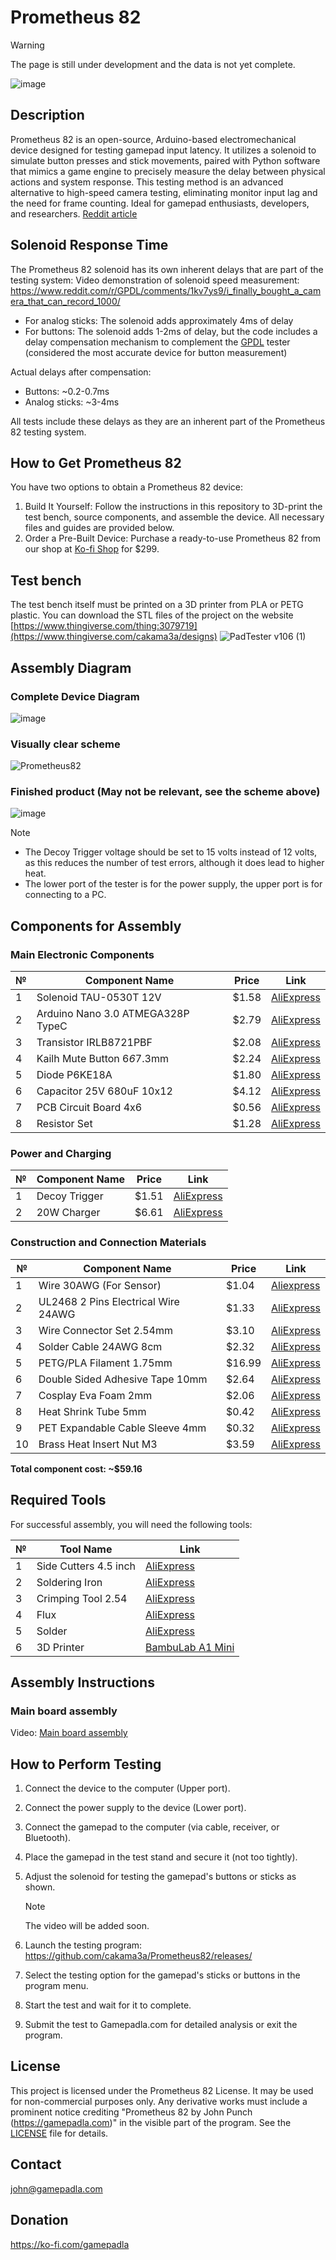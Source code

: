 # Prometheus 82
> [!WARNING]
> The page is still under development and the data is not yet complete.

![image](https://github.com/user-attachments/assets/c381a466-5ec2-460f-a508-51514bf5bfd5)

## Description
Prometheus 82 is an open-source, Arduino-based electromechanical device designed for testing gamepad input latency. It utilizes a solenoid to simulate button presses and stick movements, paired with Python software that mimics a game engine to precisely measure the delay between physical actions and system response. This testing method is an advanced alternative to high-speed camera testing, eliminating monitor input lag and the need for frame counting. Ideal for gamepad enthusiasts, developers, and researchers. [Reddit article](https://www.reddit.com/r/Controller/comments/1i5uglp/gamepad_punch_tester_a_new_method_for_testing/) 

## Solenoid Response Time
The Prometheus 82 solenoid has its own inherent delays that are part of the testing system:
Video demonstration of solenoid speed measurement: https://www.reddit.com/r/GPDL/comments/1kv7ys9/i_finally_bought_a_camera_that_can_record_1000/

- For analog sticks: The solenoid adds approximately 4ms of delay
- For buttons: The solenoid adds 1-2ms of delay, but the code includes a delay compensation mechanism to complement the [GPDL](https://github.com/cakama3a/GPDL) tester (considered the most accurate device for button measurement)

Actual delays after compensation:
- Buttons: ~0.2-0.7ms
- Analog sticks: ~3-4ms

All tests include these delays as they are an inherent part of the Prometheus 82 testing system.

## How to Get Prometheus 82
You have two options to obtain a Prometheus 82 device:  
1. Build It Yourself: Follow the instructions in this repository to 3D-print the test bench, source components, and assemble the device. All necessary files and guides are provided below.
2. Order a Pre-Built Device: Purchase a ready-to-use Prometheus 82 from our shop at [Ko-fi Shop](https://ko-fi.com/gamepadla/shop?g=3) for $299.

## Test bench
The test bench itself must be printed on a 3D printer from PLA or PETG plastic. You can download the STL files of the project on the website [https://www.thingiverse.com/thing:3079719](https://www.thingiverse.com/cakama3a/designs)
![PadTester v106 (1)](https://github.com/user-attachments/assets/a75fc10b-8110-416a-8f8a-26b7f26e1005)

## Assembly Diagram

### Complete Device Diagram
![image](https://github.com/user-attachments/assets/5768d50b-eec4-45a8-af1f-702fe822724b)


### Visually clear scheme
![Prometheus82](https://github.com/user-attachments/assets/1977329f-0190-45db-8a4a-3186e70f244c)


### Finished product (May not be relevant, see the scheme above)
![image](https://github.com/user-attachments/assets/0d869e9c-6ba7-44e7-b669-271fb21384e4)

> [!NOTE]
> - The Decoy Trigger voltage should be set to 15 volts instead of 12 volts, as this reduces the number of test errors, although it does lead to higher heat.
> - The lower port of the tester is for the power supply, the upper port is for connecting to a PC.

## Components for Assembly

### Main Electronic Components
| № | Component Name | Price | Link |
|---|----------------|-------|------|
| 1 | Solenoid TAU-0530T 12V | $1.58 | [AliExpress](https://s.click.aliexpress.com/e/_olUL07J) |
| 2 | Arduino Nano 3.0 ATMEGA328P TypeC | $2.79 | [AliExpress](https://s.click.aliexpress.com/e/_oDnDkCb) |
| 3 | Transistor IRLB8721PBF | $2.08 | [AliExpress](https://s.click.aliexpress.com/e/_oEGL679) |
| 4 | Kailh Mute Button 6*6*7.3mm | $2.24 | [AliExpress](https://s.click.aliexpress.com/e/_om11hvf) |
| 5 | Diode P6KE18A | $1.80 | [AliExpress](https://s.click.aliexpress.com/e/_oFMCugb) |
| 6 | Capacitor 25V 680uF 10x12 | $4.12 | [AliExpress](https://www.aliexpress.com/item/1005003020234581.html) |
| 7 | PCB Circuit Board 4x6 | $0.56 | [AliExpress](https://s.click.aliexpress.com/e/_opZCvzR) |
| 8 | Resistor Set | $1.28 | [AliExpress](https://s.click.aliexpress.com/e/_oBNMBNX) |

### Power and Charging
| № | Component Name | Price | Link |
|---|----------------|-------|------|
| 1 | Decoy Trigger | $1.51 | [AliExpress](https://s.click.aliexpress.com/e/_oDIgTYG) |
| 2 | 20W Charger | $6.61 | [AliExpress](https://s.click.aliexpress.com/e/_okS7gqX) |

### Construction and Connection Materials
| № | Component Name | Price | Link |
|---|----------------|-------|------|
| 1 | Wire 30AWG (For Sensor) | $1.04 | [Aliexpress](https://s.click.aliexpress.com/e/_oBqNaqw) |
| 2 | UL2468 2 Pins Electrical Wire 24AWG | $1.33 | [AliExpress](https://s.click.aliexpress.com/e/_oDjYJVX) |
| 3 | Wire Connector Set 2.54mm | $3.10 | [AliExpress](https://s.click.aliexpress.com/e/_oElq2W9) |
| 4 | Solder Cable 24AWG 8cm | $2.32 | [AliExpress](https://s.click.aliexpress.com/e/_olvnxRB) |
| 5 | PETG/PLA Filament 1.75mm | $16.99 | [AliExpress](https://s.click.aliexpress.com/e/_oFkcL3T) |
| 6 | Double Sided Adhesive Tape 10mm | $2.64 | [AliExpress](https://www.aliexpress.com/item/1005007294703509.html) |
| 7 | Cosplay Eva Foam 2mm | $2.06 | [AliExpress](https://s.click.aliexpress.com/e/_opseJQv) |
| 8 | Heat Shrink Tube 5mm | $0.42 | [AliExpress](https://s.click.aliexpress.com/e/_oEHmeLX) |
| 9 | PET Expandable Cable Sleeve 4mm | $0.32 | [AliExpress](https://s.click.aliexpress.com/e/_opZIqHF) |
| 10 | Brass Heat Insert Nut M3 | $3.59 | [AliExpress](https://s.click.aliexpress.com/e/_oCiDrMZ) |

**Total component cost: ~$59.16**

## Required Tools

For successful assembly, you will need the following tools:

| № | Tool Name | Link |
|---|-----------|------|
| 1 | Side Cutters 4.5 inch | [AliExpress](https://s.click.aliexpress.com/e/_oF9KQnh) |
| 2 | Soldering Iron | [AliExpress](https://s.click.aliexpress.com/e/_oF9euD9) |
| 3 | Crimping Tool 2.54 | [AliExpress](https://s.click.aliexpress.com/e/_oD0rvjH) |
| 4 | Flux | [AliExpress](https://s.click.aliexpress.com/e/_opcxu03) |
| 5 | Solder | [AliExpress](https://s.click.aliexpress.com/e/_oF4jIPD) |
| 6 | 3D Printer | [BambuLab A1 Mini](https://bambulab.com/en/a1-mini) |

## Assembly Instructions
### Main board assembly
Video: [Main board assembly](https://youtu.be/GRk6pmUU0J8)

## How to Perform Testing
1. Connect the device to the computer (Upper port).
2. Connect the power supply to the device (Lower port).
3. Connect the gamepad to the computer (via cable, receiver, or Bluetooth).
4. Place the gamepad in the test stand and secure it (not too tightly).
5. Adjust the solenoid for testing the gamepad's buttons or sticks as shown.

   > [!NOTE]
   > The video will be added soon.

6. Launch the testing program: https://github.com/cakama3a/Prometheus82/releases/
7. Select the testing option for the gamepad's sticks or buttons in the program menu.
8. Start the test and wait for it to complete.
9. Submit the test to Gamepadla.com for detailed analysis or exit the program.

## License
This project is licensed under the Prometheus 82 License. It may be used for non-commercial purposes only. Any derivative works must include a prominent notice crediting "Prometheus 82 by John Punch (https://gamepadla.com)" in the visible part of the program. See the [LICENSE](LICENSE) file for details.

## Contact
john@gamepadla.com

## Donation
https://ko-fi.com/gamepadla
